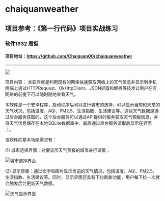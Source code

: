 ﻿# chaiquanweather

## 项目参考：《第一行代码》项目实战练习

### 软件1932 周挺

#### 项目地址：https://github.com/Chaiquan00/chaiquanweather

---

![](https://upload-images.jianshu.io/upload_images/25581879-8951517576b3de6e.png)

项目内容：
本软件就是利用现有的网络快速获取网络上的天气信息并显示到手机终端上通过HTTPRequest、OkHttpClient、JSON抓取和解析等技术让用户在有网络的前提下可以随时随地查看天气。

本软件是一个安卓程序，启动程序后可以进行城市的选择，可以显示当前和未来的天气状况，包括温度、AQI、PM2.5、生活指数、生活建议等。这些天气数据是通过后台服务获取的，这个后台服务可以通过API提供的服务获取天气预报信息，并将天气信息保存在本地SQLite数据库中，最后通过后台服务读取后显示在界面上。

该软件的基本功能需求有：

(1) 城市选择界面：对要显示天气预报的城市进行设置；

![城市选择界面](https://upload-images.jianshu.io/upload_images/25581879-f6ffb2eec8d0ed40.png)

(2) 显示界面：通过文字和图片显示当前的天气情况，包括温度、AQI、PM2.5、生活指数、生活建议等。同时，显示界面还具有下拉刷新功能，用户每下拉一次就会触发后台更新天气数据。

![天气显示界面](https://upload-images.jianshu.io/upload_images/25581879-a9054d97064bb265.png)
